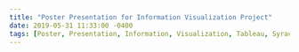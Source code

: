 ```yaml
---
title: "Poster Presentation for Information Visualization Project"
date: 2019-05-31 11:33:00 -0400
tags: [Poster, Presentation, Information, Visualization, Tableau, SyracuseUniversity, iSchool]
---
```


<head>
	<style>
		.title_content {
			display: inline-block;
			font-size: 20px;
			color: #ffffff;
			text-align: center;
			width: 100%;
			margin-bottom: 20px;
			border-bottom: 1px solid #DDD;
		}

		.title_content:after {
			height: 1px;
			display: block;
			left: 0;
			content: " ";
			position: relative;
			width: 30px;
			top: 1px;
		}

		#resume .col-md-12 span.duration {
			float: right;
		}

		#resume .col-md-12 ul li {
			list-style: none;
			margin-top: 20px;
		}

		#resume .resume-left ul li h5 {
			padding-bottom: 10px;
		}

		#resume .attributes li.first{
			margin-top: 0 !important;
			list-style-type: none;
		}

		#resume .attributes .duration i{
			margin-right: 5px;
		}

		#resume h5,
		#resume h6 {
			font-weight:400 !important;
		}

		.img_reference {
			display: inline-block;
			width: 100px;
			height: 100px;
			margin-right: 15px;
			float: left;
			border-radius: 50px;
		}

		.reference p {
			padding-top: 15px;
		}
		.reference ul {
			margin-top: 15px;
		}

		.reference ul li {
			margin-top: 15px;
		}
	</style>
</head>

<div id="resume" class="content_2">
	<div class="col-md-12 resume-left">    

		<ul class="attributes">
			<li class="first">
				<p>This week, my teammate, Wenjing Yao, and I got the opportunity to present our Income Census poster for our course Information Visualization at the iSchool at Syracuse University.<br>
				The main objective of this poster was to convey a story to the audience of graduate and undergraduate students and faculty.<br>
				During this course and poster presentation, I learned that Information Visualization is more than just displaying numbers in the form of charts and lines. 
				It is about telling a story, with data and analysis at its foundation, in a way that is easily understood and grasped by the audience. 
				<br><br>
				Tableau Visualization - https://lnkd.in/dS3G7YQ
				<br><br>
				<iframe src="https://www.linkedin.com/embed/feed/update/urn:li:share:6535627144284909568" height="734" width="504" frameborder="0" allowfullscreen="" title="Embedded post"></iframe>
			</li>
		</ul>
	</div>
</div>